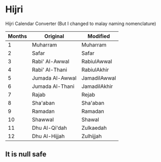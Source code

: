 # Hijri

Hijri Calendar Converter (But I changed to malay naming nomenclature)

| Months | Original        | Modified     |
| ------ | --------------- | ------------ |
| 1      | Muharram        | Muharram     |
| 2      | Safar           | Safar        |
| 3      | Rabi\' Al-Awwal | RabiulAwwal  |
| 4      | Rabi\' Al-Thani | RabiulAkhir  |
| 5      | Jumada Al-Awwal | JamadilAwwal |
| 6      | Jumada Al-Thani | JamadilAkhir |
| 7      | Rajab           | Rejab        |
| 8      | Sha\'aban       | Sha\'aban    |
| 9      | Ramadan         | Ramadan      |
| 10     | Shawwal         | Shawal       |
| 11     | Dhu Al-Qi\'dah  | Zulkaedah    |
| 12     | Dhu Al-Hijjah   | Zulhijjah    |

## It is null safe
